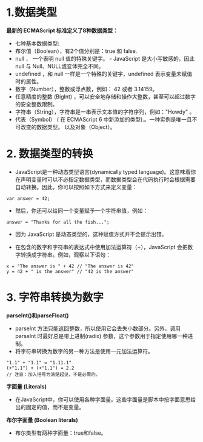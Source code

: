 # 1.数据类型
 __最新的 ECMAScript 标准定义了8种数据类型：__
 - 七种基本数据类型:
 - 布尔值（Boolean），有2个值分别是：true 和 false.
- null ， 一个表明 null 值的特殊关键字。 - JavaScript 是大小写敏感的，因此 null 与 Null、NULL或变体完全不同。
- undefined ，和 null 一样是一个特殊的关键字，undefined 表示变量未赋值时的属性。
- 数字（Number），整数或浮点数，例如： 42 或者 3.14159。
- 任意精度的整数 (BigInt) ，可以安全地存储和操作大整数，甚至可以超过数字的安全整数限制。
- 字符串（String），字符串是一串表示文本值的字符序列，例如："Howdy" 。
- 代表（Symbol） ( 在 ECMAScript 6 中新添加的类型).。一种实例是唯一且不可改变的数据类型。
以及对象（Object）。
# 2. 数据类型的转换
- JavaScript是一种动态类型语言(dynamically typed language)。这意味着你在声明变量时可以不必指定数据类型，而数据类型会在代码执行时会根据需要自动转换。因此，你可以按照如下方式来定义变量：
```
var answer = 42;
```
- 然后，你还可以给同一个变量赋予一个字符串值，例如：
```
answer = "Thanks for all the fish...";
```
- 因为 JavaScript 是动态类型的，这种赋值方式并不会提示出错。

- 在包含的数字和字符串的表达式中使用加法运算符（+），JavaScript 会把数字转换成字符串。例如，观察以下语句：
```
x = "The answer is " + 42 // "The answer is 42"
y = 42 + " is the answer" // "42 is the answer"
```
# 3. 字符串转换为数字
__parseInt()和parseFloat()__
-  parseInt 方法只能返回整数，所以使用它会丢失小数部分。另外，调用 parseInt 时最好总是带上进制(radix) 参数，这个参数用于指定使用哪一种进制。
- 将字符串转换为数字的另一种方法是使用一元加法运算符。
```
"1.1" + "1.1" = "1.11.1"
(+"1.1") + (+"1.1") = 2.2
// 注意：加入括号为清楚起见，不是必需的。
```
__字面量 (Literals)__
- 在JavaScript中，你可以使用各种字面量。这些字面量是脚本中按字面意思给出的固定的值，而不是变量。

__布尔字面量 (Boolean literals)__
- 布尔类型有两种字面量：true和false。
